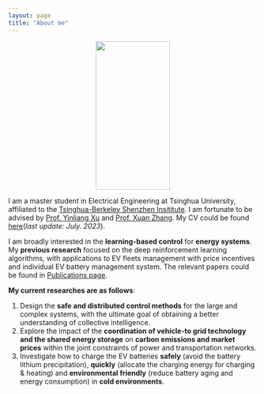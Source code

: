 ```yaml
---
layout: page
title: "About me"
---
```


<div  align="center">
<img src="https://hongrongyang.github.io/WechatIMG2.jpeg" width="150" height="300" alt="" />
</div>

I am a master student in Electrical Engineering at Tsinghua University, affiliated to the [Tsinghua-Berkeley Shenzhen Insititute](https://www.tbsi.edu.cn/). I am fortunate to be advised by [Prof. Yinliang Xu](https://scholar.google.com/citations?user=sppii6gAAAAJ&hl=zh-CN) and [Prof. Xuan Zhang](https://scholar.google.com/citations?hl=zh-CN&user=B-I9FY8AAAAJ). My CV could be found [here](https://hongrongyang.github.io/CV.pdf)(*last update: July. 2023*).

I am broadly interested in the **learning-based control** for **energy systems**. My **previous research** focused on the deep reinforcement learning algorithms, with applications to EV fleets management with price incentives and individual EV battery management system. The relevant papers could be found in [Publications page](https://hongrongyang.github.io/Publications). 

**My current researches are as follows**: 
1. Design the **safe and distributed control methods** for the large and complex systems, with the ultimate goal of obtaining a better understanding of collective intelligence.​
2. Explore the impact of the **coordination of vehicle-to grid technology and the shared energy storage** on **carbon emissions and market prices** within the joint constraints of power and transportation networks.
3. Investigate how to charge the EV batteries **safely** (avoid the battery lithium precipitation), **quickly** (allocate the charging energy for charging & heating) and **environmental friendly** (reduce battery aging and energy consumption) in **cold environments**.
